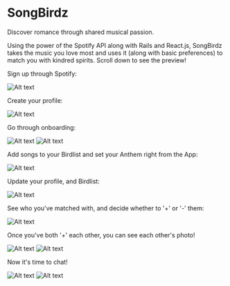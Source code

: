 # SongBirdz

Discover romance through shared musical passion.

Using the power of the Spotify API along with Rails and React.js, SongBirdz takes the music you love most and uses it (along with basic preferences) to match you with kindred spirits. Scroll down to see the preview!

Sign up through Spotify:

![Alt text](/app/assets/images/1_landing_page.png "Landing Page")

Create your profile:

![Alt text](/app/assets/images/2_create_profile.png "Create Profile")

Go through onboarding:

![Alt text](/app/assets/images/3_onboarding.png "Onboarding")
![Alt text](/app/assets/images/4_onboarding2.png "Onboarding")

Add songs to your Birdlist and set your Anthem right from the App:

![Alt text](/app/assets/images/5_birdlist.png "Birdlist")

Update your profile, and Birdlist: 

![Alt text](/app/assets/images/6_profile_page.png "Profile Page")

See who you've matched with, and decide whether to '+' or '-' them:

![Alt text](/app/assets/images/7_matches_page.png "Matches Page")

Once you've both '+' each other, you can see each other's photo!

![Alt text](/app/assets/images/8_confirmed_match.png "Confirmed Match")
![Alt text](/app/assets/images/9_dropdown.png "Drop down")

Now it's time to chat!

![Alt text](/app/assets/images/10_chat.png "Chat")
![Alt text](/app/assets/images/11_open_chat.png "Open Chat")
